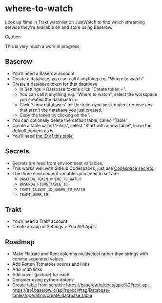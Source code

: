 # where-to-watch
Look up films in Trakt watchlist on JustWatch to find which streaming service they're available on and store using Baserow.

> [!CAUTION]
> This is very much a work in progress

## Baserow

* You'll need a Baserow account
* Create a database, you can call it anything e.g. "Where to watch".
* Create a database token for that database
    * In Settings > Database tokens click "Create token +".
    * You can call it anything e.g. "Where to watch", select the workspace you created the database in.
    * Click 'show databases' for the token you just created, remove any that aren't the database you just created.
    * Copy the token by clicking on the '...'
* You can optionally delete the default table, called "Table"
* Create a table called 'Films', select "Start with a new table", leave the default content as is
* You'll need [the ID of this table](https://baserow.io/user-docs/database-and-table-id)


## Secrets

* Secrets are read from environment variables.
* This works well with GitHub Codespaces, just use [Codespace secrets](https://docs.github.com/en/codespaces/managing-your-codespaces/managing-your-account-specific-secrets-for-github-codespaces).
* The three environment variables you need to set are:
    * `BASEROW_TOKEN_WHERE_TO_WATCH`
    * `BASEROW_FILMS_TABLE_ID`
    * `TRAKT_CLIENT_ID_WHERE_TO_WATCH`
    * `TRAKT_USER_ID`

## Trakt

* You'll need a Trakt account
* Create an app in Settings > You API Apps

<!-- TODO: Need instructions for setting up Trakt api app -->
<!-- TODO: Need instructions for getting user ID esp. the dots being dashes etc. -->

## Roadmap

* Make Flatrate and Rent columns multiselect rather than strings with comma seperated values
* Add Rotten Tomatoes scores and links
* Add imdb links
* Add cover (picture) for each
* Consider using python-dotenv
* Create table from scratch: https://baserow.io/docs/apis%2Frest-api, https://api.baserow.io/api/redoc/#tag/Database-tables/operation/create_database_table
